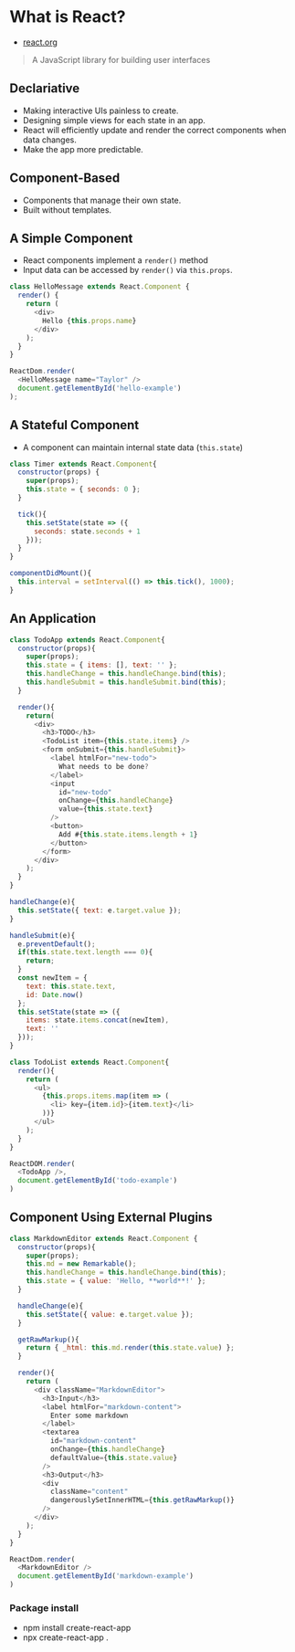 # What is React?
- [react.org](https://reactjs.org/)

> A JavaScript library for building user interfaces

## Declariative 
- Making interactive UIs painless to create.
- Designing simple views for each state in an app. 
- React will efficiently update and render the correct components when data changes.
- Make the app more predictable. 

## Component-Based
- Components that manage their own state.
- Built without templates.

## A Simple Component
- React components implement a `render()` method
- Input data can be accessed by `render()` via `this.props`.
``` JavaScript
class HelloMessage extends React.Component {
  render() {
    return (
      <div> 
        Hello {this.props.name}
      </div>
    );
  }
}

ReactDom.render(
  <HelloMessage name="Taylor" />
  document.getElementById('hello-example')
);
```

## A Stateful Component
- A component can maintain internal state data (`this.state`)
``` JavaScript
class Timer extends React.Component{
  constructor(props) {
    super(props);
    this.state = { seconds: 0 };    
  }

  tick(){
    this.setState(state => ({
      seconds: state.seconds + 1
    }));
  }  
}

componentDidMount(){
  this.interval = setInterval(() => this.tick(), 1000);  
}
```

## An Application
``` JavaScript
class TodoApp extends React.Component{
  constructor(props){
    super(props);
    this.state = { items: [], text: '' };
    this.handleChange = this.handleChange.bind(this);
    this.handleSubmit = this.handleSubmit.bind(this);
  }  

  render(){
    return(
      <div>
        <h3>TODO</h3>
        <TodoList item={this.state.items} />
        <form onSubmit={this.handleSubmit}>
          <label htmlFor="new-todo">
            What needs to be done?
          </label>
          <input
            id="new-todo"
            onChange={this.handleChange}
            value={this.state.text}
          />
          <button>
            Add #{this.state.items.length + 1}
          </button>
        </form>
      </div>
    );
  }
}

handleChange(e){
  this.setState({ text: e.target.value });
}

handleSubmit(e){
  e.preventDefault();
  if(this.state.text.length === 0){
    return;
  }
  const newItem = {
    text: this.state.text,
    id: Date.now()
  };
  this.setState(state => ({
    items: state.items.concat(newItem),
    text: ''
  }));
}

class TodoList extends React.Component{
  render(){
    return (
      <ul>
        {this.props.items.map(item => (
          <li> key={item.id}>{item.text}</li>
        ))}
      </ul>
    );
  }
}

ReactDOM.render(
  <TodoApp />,
  document.getElementById('todo-example')
)
```

## Component Using External Plugins
``` JavaScript
class MarkdownEditor extends React.Component {
  constructor(props){
    super(props);
    this.md = new Remarkable();
    this.handleChange = this.handleChange.bind(this);
    this.state = { value: 'Hello, **world**!' };
  }

  handleChange(e){
    this.setState({ value: e.target.value });
  }

  getRawMarkup(){
    return { _html: this.md.render(this.state.value) };
  }

  render(){
    return (
      <div className="MarkdownEditor">
        <h3>Input</h3>
        <label htmlFor="markdown-content">
          Enter some markdown
        </label>
        <textarea
          id="markdown-content"
          onChange={this.handleChange}
          defaultValue={this.state.value}
        />
        <h3>Output</h3>
        <div
          className="content"
          dangerouslySetInnerHTML={this.getRawMarkup()}
        />
      </div>
    );
  }
}

ReactDom.render(
  <MarkdownEditor />
  document.getElementById('markdown-example')
)
```

### Package install
- npm install create-react-app
- npx create-react-app .